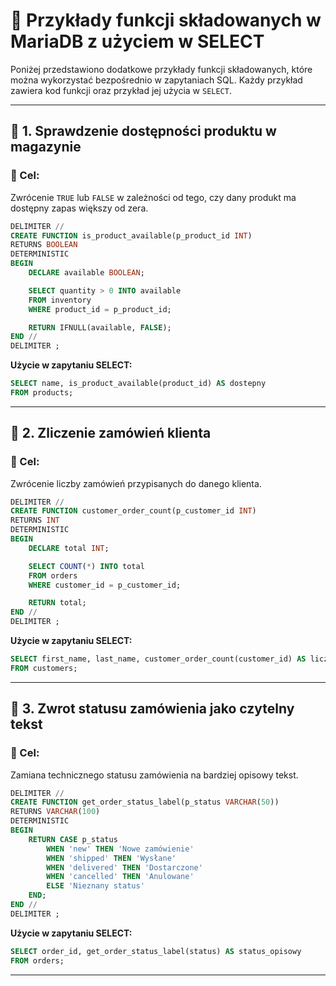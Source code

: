 # 🧪 Przykłady funkcji składowanych w MariaDB z użyciem w SELECT

Poniżej przedstawiono dodatkowe przykłady funkcji składowanych, które można wykorzystać bezpośrednio w zapytaniach SQL. Każdy przykład zawiera kod funkcji oraz przykład jej użycia w `SELECT`.

---

## 🔸 1. Sprawdzenie dostępności produktu w magazynie

### 📘 Cel:
Zwrócenie `TRUE` lub `FALSE` w zależności od tego, czy dany produkt ma dostępny zapas większy od zera.

```sql
DELIMITER //
CREATE FUNCTION is_product_available(p_product_id INT)
RETURNS BOOLEAN
DETERMINISTIC
BEGIN
    DECLARE available BOOLEAN;

    SELECT quantity > 0 INTO available
    FROM inventory
    WHERE product_id = p_product_id;

    RETURN IFNULL(available, FALSE);
END //
DELIMITER ;
```

**Użycie w zapytaniu SELECT:**
```sql
SELECT name, is_product_available(product_id) AS dostepny
FROM products;
```

---

## 🔸 2. Zliczenie zamówień klienta

### 📘 Cel:
Zwrócenie liczby zamówień przypisanych do danego klienta.

```sql
DELIMITER //
CREATE FUNCTION customer_order_count(p_customer_id INT)
RETURNS INT
DETERMINISTIC
BEGIN
    DECLARE total INT;

    SELECT COUNT(*) INTO total
    FROM orders
    WHERE customer_id = p_customer_id;

    RETURN total;
END //
DELIMITER ;
```

**Użycie w zapytaniu SELECT:**
```sql
SELECT first_name, last_name, customer_order_count(customer_id) AS liczba_zamowien
FROM customers;
```

---

## 🔸 3. Zwrot statusu zamówienia jako czytelny tekst

### 📘 Cel:
Zamiana technicznego statusu zamówienia na bardziej opisowy tekst.

```sql
DELIMITER //
CREATE FUNCTION get_order_status_label(p_status VARCHAR(50))
RETURNS VARCHAR(100)
DETERMINISTIC
BEGIN
    RETURN CASE p_status
        WHEN 'new' THEN 'Nowe zamówienie'
        WHEN 'shipped' THEN 'Wysłane'
        WHEN 'delivered' THEN 'Dostarczone'
        WHEN 'cancelled' THEN 'Anulowane'
        ELSE 'Nieznany status'
    END;
END //
DELIMITER ;
```

**Użycie w zapytaniu SELECT:**
```sql
SELECT order_id, get_order_status_label(status) AS status_opisowy
FROM orders;
```

---
